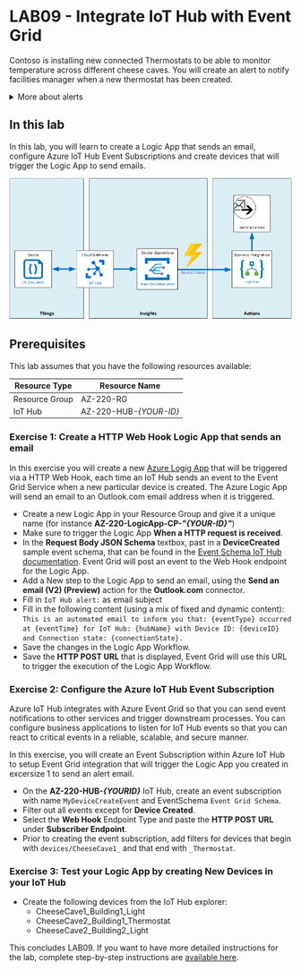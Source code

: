 # LAB09 - Integrate IoT Hub with Event Grid
Contoso is installing new connected Thermostats to be able to monitor temperature across different cheese caves. You will create an alert to notify facilities manager when a new thermostat has been created.
<details><summary>More about alerts</summary>

To create an alert, you will use the Event Grid Service when a new thermostat is created in IoT Hub. You will use a Logic Apps instance that reacts on creating new devices (through Event Grid Service events) by sending an email to alert a facilities manager each time a new device has been created, sharing the device ID and connection state.

</details>

## In this lab
In this lab, you will learn to create a Logic App that sends an email, configure Azure IoT Hub Event Subscriptions and create devices that will trigger the Logic App to send emails.

![ScreenShot](../Images/09-Architecture.png)

## Prerequisites
This lab assumes that you have the following resources available:

Resource Type | Resource Name
--------------|--------------
Resource Group | AZ-220-RG
IoT Hub | AZ-220-HUB-*{YOUR-ID}*

### **Exercise 1: Create a HTTP Web Hook Logic App that sends an email**
In this exercise you will create a new [Azure Logig App](https://azure.microsoft.com/en-us/services/logic-apps/) that will be triggered via a HTTP Web Hook, each time an IoT Hub sends an event to the Event Grid Service when a new particular device is created. The Azure Logic App will send an email to an Outlook.com email address when it is triggered.
- Create a new Logic App in your Resource Group and give it a unique name (for instance **AZ-220-LogicApp-CP-_"{YOUR-ID}"_**)
- Make sure to trigger the Logic App **When a HTTP request is received**.
- In the **Request Body JSON Schema** textbox, past in a **DeviceCreated** sample event schema, that can be found in the [Event Schema IoT Hub documentation](https://docs.microsoft.com/en-us/azure/event-grid/event-schema-iot-hub). Event Grid will post an event to the Web Hook endpoint for the Logic App.
- Add a New step to the Logic App to send an email, using the **Send an email (V2) (Preview)** action for the **Outlook.com** connector.
- Fill in `IoT Hub alert:` as email subject
- Fill in the following content (using a mix of fixed and dynamic content):
  `This is an automated email to inform you that: {eventType} occurred at {eventTime} for IoT Hub: {hubName} with Device ID: {deviceID} and Connection state: {connectionState}.`
- Save the changes in the Logic App Workflow.
- Save the **HTTP POST URL** that is displayed, Event Grid will use this URL to trigger the execution of the Logic App Workflow.

### **Exercise 2: Configure the Azure IoT Hub Event Subscription**
Azure IoT Hub integrates with Azure Event Grid so that you can send event notifications to other services and trigger downstream processes. You can configure business applications to listen for IoT Hub events so that you can react to critical events in a reliable, scalable, and secure manner.

In this exercise, you will create an Event Subscription within Azure IoT Hub to setup Event Grid integration that will trigger the Logic App you created in excersize 1 to send an alert email.
- On the **AZ-220-HUB-_{YOURID}_** IoT Hub, create an event subscription with name `MyDeviceCreateEvent` and EventSchema `Event Grid Schema`.
- Filter out all events except for **Device Created**.
- Select the **Web Hook** Endpoint Type and paste the **HTTP POST URL** under **Subscriber Endpoint**.
- Prior to creating the event subscription, add filters for devices that begin with `devices/CheeseCave1_` and that end with `_Thermostat`.

### **Exercise 3: Test your Logic App by creating New Devices in your IoT Hub**
- Create the following devices from the IoT Hub explorer:
  - CheeseCave1_Building1_Light
  - CheeseCave2_Building1_Thermostat
  - CheeseCave2_Building2_Light

This concludes LAB09. If you want to have more detailed instructions for the lab, complete step-by-step instructions are [available here](https://github.com/IoTForDevices/AZ-220-Microsoft-Azure-IoT-Developer/blob/master/Instructions/Labs/LAB_AK_09-iot-hub-integration-with-azure-event-grid.md).
